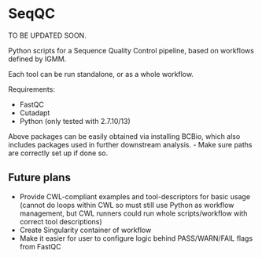 # SeqQC

TO BE UPDATED SOON.

Python scripts for a Sequence Quality Control pipeline, based on workflows
defined by IGMM.

Each tool can be run standalone, or as a whole workflow.

Requirements:

- FastQC
- Cutadapt
- Python (only tested with 2.7.10/13)

Above packages can be easily obtained via installing BCBio, which also includes packages used in further downstream analysis. - Make sure paths are correctly set up if done so.

## Future plans

- Provide CWL-compliant examples and tool-descriptors for basic usage (cannot do loops within CWL so must still use Python as workflow management, but CWL runners could run whole scripts/workflow with correct tool descriptions)
- Create Singularity container of workflow
- Make it easier for user to configure logic behind PASS/WARN/FAIL flags from FastQC
